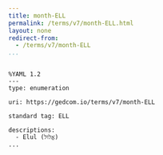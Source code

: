 ```yaml
---
title: month-ELL
permalink: /terms/v7/month-ELL.html
layout: none
redirect-from:
  - /terms/v7/month-ELL
...
```


```

%YAML 1.2
---
type: enumeration

uri: https://gedcom.io/terms/v7/month-ELL

standard tag: ELL

descriptions:
  - Elul (אֱלוּל)
...

```
